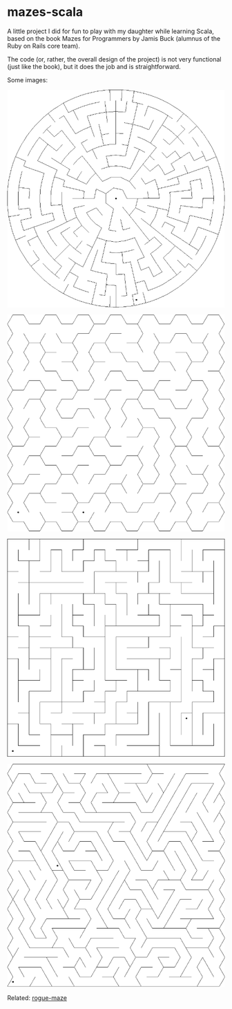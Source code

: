 # mazes-scala

A little project I did for fun to play with my daughter while learning Scala, based on the book Mazes for Programmers by Jamis Buck (alumnus of the Ruby on Rails core team).

The code (or, rather, the overall design of the project) is not very functional (just like the book), but it does the job and is straightforward.

Some images:

![thetaMaze_img](thetaMaze.png)

![sigmaMaze_img](sigmaMaze.png)

![gammaMaze_img](gammaMaze.png)

![deltaMaze_img](deltaMaze.png)

Related: [rogue-maze](https://github.com/jGonzalezFernandez/rogue-maze)
